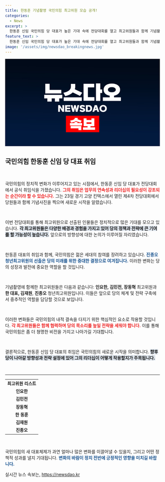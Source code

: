 ```yaml
---
title: 한동훈 기념촬영 국민의힘 최고위원 모습 공개!
categories:
  - News
excerpt: >
  한동훈 신임 국민의힘 당 대표가 높은 기대 속에 전당대회를 열고 최고위원들과 함께 기념촬영을 했다. 그의 리더십 아래 당의 미래는 어떻게 변화할까? 클릭하셔서 그 비밀을 확인해보세요!
feature_text: >
  한동훈 신임 국민의힘 당 대표가 높은 기대 속에 전당대회를 열고 최고위원들과 함께 기념촬영을 했다. 그의 리더십 아래 당의 미래는 어떻게 변화할까? 클릭하셔서 그 비밀을 확인해보세요!
image: '/assets/img/newsdao_breakingnews.jpg'
---
```


<p><img src="/assets/img/newsdao_breakingnews.jpg" alt="ranknews 속보" /></p>

<h2 data-ke-size="size26">국민의힘 한동훈 신임 당 대표 취임</h2>

<p data-ke-size="size16">&nbsp;</p>

<p>국민의힘의 정치적 변화가 이루어지고 있는 시점에서, 한동훈 신임 당 대표가 전당대회에서 공식 취임식을 가졌습니다. <b><span style="color: #ee2323;">그의 취임은 업무의 연속성과 리더십의 필요성이 강조되는 순간이라 할 수 있습니다.</span></b> 그는 23일 경기 고양 킨텍스에서 열린 제4차 전당대회에서 당원들과 함께 기념사진을 찍으며 새로운 시작을 알렸습니다. </p>

<p data-ke-size="size16">&nbsp;</p>

<p>이번 전당대회를 통해 최고위원으로 선출된 인물들은 정치적으로 많은 기대를 모으고 있습니다. <b><span style="background-color: #21538527;">각 최고위원들은 다양한 배경과 경험을 가지고 있어 당의 정책과 전략에 큰 기여를 할 가능성이 높습니다.</span></b> 앞으로의 방향성에 대한 논의가 이루어질 자리였습니다. </p>

<p data-ke-size="size16">&nbsp;</p>

<p>한동훈 대표의 취임과 함께, 국민의힘은 젊은 세대의 참여를 장려하고 있습니다. <b><span style="color: #1a5490;">진종오 청년최고위원의 선출은 당의 미래를 위한 중대한 결정으로 여겨집니다.</span></b> 이러한 변화는 당의 성장과 발전에 중요한 역할을 할 것입니다. </p>

<p data-ke-size="size16">&nbsp;</p>

<p>기념촬영에 함께한 최고위원들은 다음과 같습니다: <b>인요한, 김민전, 장동혁</b> 최고위원과 <b>한 대표, 김재원</b>, <b>진종오</b> 청년최고위원입니다. 이들은 앞으로 당의 체계 및 전략 구축에서 중추적인 역할을 담당할 것으로 보입니다. </p>

<p data-ke-size="size16">&nbsp;</p>

<p>이러한 변화들은 국민의힘의 내적 결속을 다지기 위한 핵심적인 요소로 작용할 것입니다. <b><span style="color: #ee2323;">각 최고위원들은 함께 협력하며 당의 목소리를 높일 전략을 세워야 합니다.</span></b> 이를 통해 국민의힘은 좀 더 쳥명한 비전을 가지고 나아가길 기대합니다. </p>

<p data-ke-size="size16">&nbsp;</p>

<p>결론적으로, 한동훈 신임 당 대표의 취임은 국민의힘의 새로운 시작을 의미합니다. <b><span style="background-color: #21538527;">향후 당이 나아갈 방향성과 전략 설정에 있어 그의 리더십이 어떻게 작용할지가 주목됩니다.</span></b> </p>

<p data-ke-size="size16">&nbsp;</p>

<hr>

<table>
  <tr>
    <td style="text-align: center; height: 17px;"><b>최고위원 리스트</b></td>
  </tr>
  <tr>
    <td style="text-align: center; height: 17px;"><b>인요한</b></td>
  </tr>
  <tr>
    <td style="text-align: center; height: 17px;"><b>김민전</b></td>
  </tr>
  <tr>
    <td style="text-align: center; height: 17px;"><b>장동혁</b></td>
  </tr>
  <tr>
    <td style="text-align: center; height: 17px;"><b>한 동훈</b></td>
  </tr>
  <tr>
    <td style="text-align: center; height: 17px;"><b>김재원</b></td>
  </tr>
  <tr>
    <td style="text-align: center; height: 17px;"><b>진종오</b></td>
  </tr>
</table> 

<p data-ke-size="size16">&nbsp;</p>

<p>국민의힘의 새 대표체제가 과연 얼마나 많은 변화를 이끌어낼 수 있을지, 그리고 어떤 정책적 성과를 낼지 기대됩니다. <b><span style="color: #1a5490;">변화의 바람이 정치 전반에 긍정적인 영향을 미치길 바랍니다.</span></b></p>
실시간 뉴스 속보는, <a href="https://newsdao.kr" rel="dofollow">https://newsdao.kr</a>


